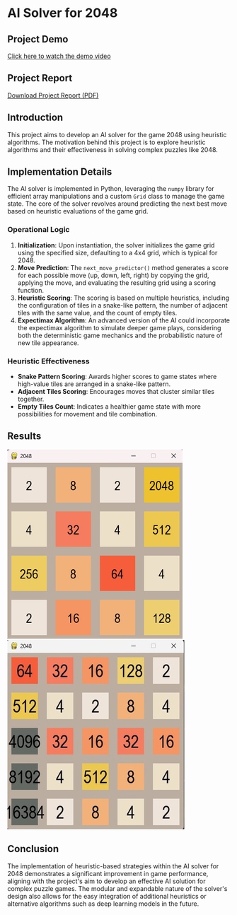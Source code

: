 # AI Solver for 2048


## Project Demo

[Click here to watch the demo video](./demo.mp4)

## Project Report

[Download Project Report (PDF)](./Project_Report.pdf)




## Introduction

This project aims to develop an AI solver for the game 2048 using heuristic algorithms. The motivation behind this project is to explore heuristic algorithms and their effectiveness in solving complex puzzles like 2048.

## Implementation Details

The AI solver is implemented in Python, leveraging the `numpy` library for efficient array manipulations and a custom `Grid` class to manage the game state. The core of the solver revolves around predicting the next best move based on heuristic evaluations of the game grid.

### Operational Logic

1. **Initialization**: Upon instantiation, the solver initializes the game grid using the specified size, defaulting to a 4x4 grid, which is typical for 2048.
2. **Move Prediction**: The `next_move_predictor()` method generates a score for each possible move (up, down, left, right) by copying the grid, applying the move, and evaluating the resulting grid using a scoring function.
3. **Heuristic Scoring**: The scoring is based on multiple heuristics, including the configuration of tiles in a snake-like pattern, the number of adjacent tiles with the same value, and the count of empty tiles.
4. **Expectimax Algorithm**: An advanced version of the AI could incorporate the expectimax algorithm to simulate deeper game plays, considering both the deterministic game mechanics and the probabilistic nature of new tile appearance.

### Heuristic Effectiveness

- **Snake Pattern Scoring**: Awards higher scores to game states where high-value tiles are arranged in a snake-like pattern.
- **Adjacent Tiles Scoring**: Encourages moves that cluster similar tiles together.
- **Empty Tiles Count**: Indicates a healthier game state with more possibilities for movement and tile combination.

## Results

![Screenshot 1](G42.png)
![Screenshot 2](G5.jpg)



## Conclusion

The implementation of heuristic-based strategies within the AI solver for 2048 demonstrates a significant improvement in game performance, aligning with the project's aim to develop an effective AI solution for complex puzzle games. The modular and expandable nature of the solver's design also allows for the easy integration of additional heuristics or alternative algorithms such as deep learning models in the future.
